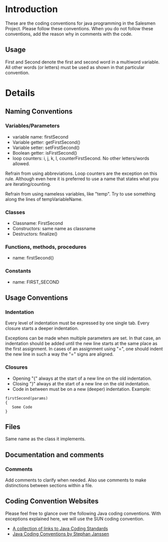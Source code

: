 # Introduction #

These are the coding conventions for java programming in the Salesmen Project. Please follow these conventions. When you do not follow these conventions, add the reason why in comments with the code.

## Usage ##
First and Second denote the first and second word in a multiword variable.
All other words (or letters) must be used as shown in that particular convention.


# Details #

## Naming Conventions ##

### Variables/Parameters ###
  * variable name: firstSecond
  * Variable getter: getFirstSecond()
  * Variable setter: setFirstSecond()
  * Boolean getter: isFirstSecond()
  * loop counters: i, j, k, l, counterFirstSecond. No other letters/words allowed.

Refrain from using abbreviations. Loop counters are the exception on this rule. Although even here it is preferred to use a name that states what you are iterating/counting.

Refrain from using nameless variables, like "temp". Try to use something along the lines of tempVariableName.

### Classes ###
  * Classname: FirstSecond
  * Constructors: same name as classname
  * Destructors: finalize()

### Functions, methods, procedures ###
  * name: firstSecond()

### Constants ###
  * name: FIRST\_SECOND

## Usage Conventions ##

### Indentation ###
Every level of indentation must be expressed by one single tab. Every closure starts a deeper indentation.

Exceptions can be made when multiple parameters are set. In that case, an indentation should be added until the new line starts at the same place as the first assignment. In cases of an assignment using "=", one should indent the new line in such a way the "=" signs are aligned.

### Closures ###
  * Opening "{" always at the start of a new line on the old indentation.
  * Closing "}" always at the start of a new line on the old indentation.
  * Code in between must be on a new (deeper) indentation.
Example:
```
firstSecond(params)
{
   Some Code
}
```


## Files ##
Same name as the class it implements.

## Documentation and comments ##
### Comments ###
Add comments to clarify when needed. Also use comments to make distinctions between sections within a file.

## Coding Convention Websites ##
Please feel free to glance over the following Java coding conventions. With exceptions explained here, we will use the SUN coding convention.

  * [A collection of links to Java Coding Standards](http://www.ontko.com/java/java_coding_standards.html)
  * [Java Coding Conventions by Stephan Janssen](http://www.bejug.org/confluenceBeJUG/display/JJGuidelines/Home)